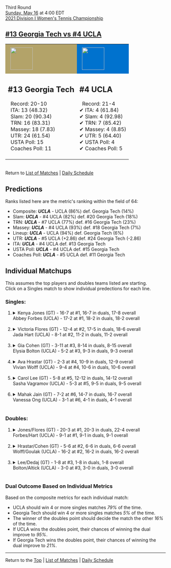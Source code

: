 Third Round[](#top)<a name="top"></a>  
[Sunday, May 16](../../schedule/05-16.md) at 4:00 EDT  
[2021 Division I Women's Tennis Championship](../index.md)  
## [#13 Georgia Tech vs #4 UCLA](https://www.ncaa.com/game/5833698)  

<table><tr style="background-color: #d9d9d9 !important"><td style="background-color: #B3A369 !important"><img src="https://www.ncaa.com/sites/default/files/images/logos/schools/g/georgia-tech.70.png" width="70" height="70" style="padding: 8px;" /></td><td style="background-color: #0072CE !important"><img src="https://www.ncaa.com/sites/default/files/images/logos/schools/u/ucla.70.png" width="70" height="70" style="padding: 8px;" /></td></tr><tr>
<td>  

<h2>#13 Georgia Tech</h2>  
&nbsp; Record: 20-10<br>  
&nbsp; ITA: 13 (48.32)<br>  
&nbsp; Slam: 20 (90.34)<br>  
&nbsp; TRN: 16 (83.31)<br>  
&nbsp; Massey: 18 (7.83)<br>  
&nbsp; UTR: 24 (61.54)<br>  
&nbsp; USTA Poll: 15<br>  
&nbsp; Coaches Poll: 11<br>  
<br>  

</td>
<td>  

<h2>#4 UCLA</h2>  
&nbsp; Record: 21-4<br>  
&#10004; ITA: 4 (61.84)<br>  
&#10004; Slam: 4 (92.98)<br>  
&#10004; TRN: 7 (85.42)<br>  
&#10004; Massey: 4 (8.85)<br>  
&#10004; UTR: 5 (64.40)<br>  
&#10004; USTA Poll: 4<br>  
&#10004; Coaches Poll: 5<br>  
<br>  

</td>
</tr></table>  


<br>Return to [List of Matches](../index.md) &#124; [Daily Schedule](../../schedule/05-16.md)

## Predictions  

Ranks listed here are the metric's ranking within the field of 64:  
- Composite: ***UCLA*** - UCLA (86%) def. Georgia Tech (14%)  
- Slam: ***UCLA*** - #4 UCLA (82%) def. #20 Georgia Tech (18%)  
- TRN: ***UCLA*** - #7 UCLA (77%) def. #16 Georgia Tech (23%)  
- Massey: ***UCLA*** - #4 UCLA (93%) def. #18 Georgia Tech (7%)  
- Lineup: ***UCLA*** - UCLA (94%) def. Georgia Tech (6%)  
- UTR: ***UCLA*** - #5 UCLA (+2.86) def. #24 Georgia Tech (-2.86)  
- ITA: ***UCLA*** - #4 UCLA def. #13 Georgia Tech  
- USTA Poll: ***UCLA*** - #4 UCLA def. #15 Georgia Tech  
- Coaches Poll: ***UCLA*** - #5 UCLA def. #11 Georgia Tech  

## Individual Matchups  
This assumes the top players and doubles teams listed are starting.  
Click on a Singles match to show individual predections for each line.  

### Singles:  

<ol>
<li><details>
<summary markdown="span">Kenya Jones (GT) - 16-7 at #1, 16-7 in duals, 17-8 overall<br>Abbey Forbes (UCLA) - 17-2 at #1, 18-2 in duals, 18-2 overall</summary>
<h4>Predictions</h4><ul>
<li>Composite: <b><i>UCLA</i></b> - Forbes (79%) def. Jones (21%)</li>  
<li>Slam: <b><i>UCLA</i></b> - Forbes (78%) def. Jones (22%)</li>  
<li>TRN: <b><i>UCLA</i></b> - Forbes (78%) def. Jones (22%)</li>  
<li>Massey: <b><i>UCLA</i></b> - Forbes (80%) def. Jones (20%)</li>  
<li>UTR: <b><i>UCLA</i></b> - Forbes (80%) def. Jones (20%)</li>  
<li>ITA: <b><i>GT</i></b> - Jones (50.31) def. Forbes (46.46)</li>  
</ul>
</details>&nbsp;</li>
<li><details>
<summary markdown="span">Victoria Flores (GT) - 12-4 at #2, 17-5 in duals, 18-6 overall<br>Jada Hart (UCLA) - 8-1 at #2, 11-2 in duals, 11-2 overall</summary>
<h4>Predictions</h4><ul>
<li>Composite: <b><i>UCLA</i></b> - Hart (68%) def. Flores (32%)</li>  
<li>Slam: <b><i>UCLA</i></b> - Hart (76%) def. Flores (24%)</li>  
<li>TRN: <b><i>UCLA</i></b> - Hart (76%) def. Flores (24%)</li>  
<li>Massey: <b><i>UCLA</i></b> - Hart (53%) def. Flores (47%)</li>  
<li>UTR: <b><i>UCLA</i></b> - Hart (66%) def. Flores (34%)</li>  
<li>ITA: <b><i>GT</i></b> - Flores (29.63) def. Hart (12.21)</li>  
</ul>
</details>&nbsp;</li>
<li><details>
<summary markdown="span">Gia Cohen (GT) - 3-11 at #3, 8-14 in duals, 8-15 overall<br>Elysia Bolton (UCLA) - 5-2 at #3, 9-3 in duals, 9-3 overall</summary>
<h4>Predictions</h4><ul>
<li>Composite: <b><i>UCLA</i></b> - Bolton (94%) def. Cohen (6%)</li>  
<li>Slam: <b><i>UCLA</i></b> - Bolton (92%) def. Cohen (8%)</li>  
<li>TRN: <b><i>UCLA</i></b> - Bolton (95%) def. Cohen (5%)</li>  
<li>Massey: <b><i>UCLA</i></b> - Bolton (93%) def. Cohen (7%)</li>  
<li>UTR: <b><i>UCLA</i></b> - Bolton (95%) def. Cohen (5%)</li>  
<li>ITA: <b><i>UCLA</i></b> - Bolton (4.20) def. Cohen (3.38)</li>  
</ul>
</details>&nbsp;</li>
<li><details>
<summary markdown="span">Ava Hrastar (GT) - 2-3 at #4, 10-9 in duals, 12-9 overall<br>Vivian Wolff (UCLA) - 9-4 at #4, 10-6 in duals, 10-6 overall</summary>
<h4>Predictions</h4><ul>
<li>Composite: <b><i>UCLA</i></b> - Wolff (65%) def. Hrastar (35%)</li>  
<li>Slam: <b><i>UCLA</i></b> - Wolff (64%) def. Hrastar (36%)</li>  
<li>TRN: <b><i>UCLA</i></b> - Wolff (71%) def. Hrastar (29%)</li>  
<li>Massey: <b><i>UCLA</i></b> - Wolff (58%) def. Hrastar (42%)</li>  
<li>UTR: <b><i>UCLA</i></b> - Wolff (66%) def. Hrastar (34%)</li>  
<li>ITA: <b><i>GT</i></b> - Hrastar (5.81) def. Wolff (2.06)</li>  
</ul>
</details>&nbsp;</li>
<li><details>
<summary markdown="span">Carol Lee (GT) - 5-8 at #5, 12-12 in duals, 14-12 overall<br>Sasha Vagramov (UCLA) - 5-3 at #5, 9-5 in duals, 9-5 overall</summary>
<h4>Predictions</h4><ul>
<li>Composite: <b><i>UCLA</i></b> - Vagramov (57%) def. Lee (43%)</li>  
<li>Slam: <b><i>UCLA</i></b> - Vagramov (64%) def. Lee (36%)</li>  
<li>TRN: <b><i>UCLA</i></b> - Vagramov (77%) def. Lee (23%)</li>  
<li>Massey: <b><i>GT</i></b> - Lee (53%) def. Vagramov (47%)</li>  
<li>UTR: <b><i>GT</i></b> - Lee (58%) def. Vagramov (42%)</li>  
<li>ITA: <b><i>GT</i></b> - Lee (4.33) def. Vagramov (2.24)</li>  
</ul>
</details>&nbsp;</li>
<li><details>
<summary markdown="span">Mahak Jain (GT) - 7-2 at #6, 14-7 in duals, 16-7 overall<br>Vanessa Ong (UCLA) - 3-1 at #6, 4-1 in duals, 4-1 overall</summary>
<h4>Predictions</h4><ul>
<li>Composite: <b><i>UCLA</i></b> - Ong (67%) def. Jain (33%)</li>  
<li>Slam: <b><i>UCLA</i></b> - Ong (56%) def. Jain (44%)</li>  
<li>TRN: <b><i>UCLA</i></b> - Ong (69%) def. Jain (31%)</li>  
<li>Massey: <b><i>UCLA</i></b> - Ong (53%) def. Jain (47%)</li>  
<li>UTR: <b><i>UCLA</i></b> - Ong (90%) def. Jain (10%)</li>  
<li>ITA: <b><i>UCLA</i></b> - Ong (1.95) def. Jain (1.89)</li>  
</ul>
</details>&nbsp;</li>
</ol>

### Doubles:  

<ol>
<li><details>
<summary markdown="span">Jones/Flores (GT) - 20-3 at #1, 20-3 in duals, 22-4 overall<br>Forbes/Hart (UCLA) - 9-1 at #1, 9-1 in duals, 9-1 overall</summary>
<br>Sorry, we don't have any metrics for this match
</details>&nbsp;</li>
<li><details>
<summary markdown="span">Hrastar/Cohen (GT) - 5-6 at #2, 6-6 in duals, 6-6 overall<br>Wolff/Goulak (UCLA) - 16-2 at #2, 16-2 in duals, 16-2 overall</summary>
<br>Sorry, we don't have any metrics for this match
</details>&nbsp;</li>
<li><details>
<summary markdown="span">Lee/Dedaj (GT) - 1-8 at #3, 1-8 in duals, 1-8 overall<br>Bolton/Altick (UCLA) - 3-0 at #3, 3-0 in duals, 3-0 overall</summary>
<br>Sorry, we don't have any metrics for this match
</details>&nbsp;</li>
</ol>

### Dual Outcome Based on Individual Metrics  
  
Based on the composite metrics for each individual match:  
- UCLA should win 4 or more singles matches *79%* of the time.  
- Georgia Tech should win 4 or more singles matches *5%* of the time.  
- The winner of the doubles point should decide the match the other *16%* of the time.  
- If UCLA wins the doubles point, their chances of winning the dual improve to *95%*.  
- If Georgia Tech wins the doubles point, their chances of winning the dual improve to *21%*.  
  
------

Return to the [Top](#top) &#124; [List of Matches](../index.md) &#124; [Daily Schedule](../../schedule/05-16.md)  
